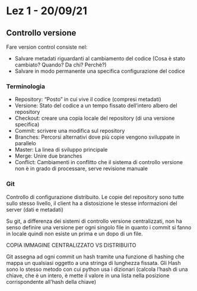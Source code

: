 # Lez 1 - 20/09/21

## Controllo versione

Fare version control consiste nel:

-  Salvare metadati riguardanti al cambiamento del codice (Cosa è stato cambiato? Quando? Da chi? Perchè?)
- Salvare in modo permanente una specifica configurazione del codice

### Terminologia

- Repository: “Posto” in cui vive il codice (compresi metadati)
- Versione: Stato del codice a un tempo fissato dell’intero albero del repository
- Checkout: creare una copia locale del repository (di una versione specifica)
- Commit: scrivere una modifica sul repository
- Branches: Percorsi alternativi dove più copie vengono sviluppate in parallelo
- Master: La linea di sviluppo principale
- Merge: Unire due branches 
- Conflict: Cambiamenti in conflitto che il sistema di controllo versione non è in grado di processare, serve revisione manuale

### Git 

Controllo di configurazione distribuito. Le copie del repository sono tutte sullo stesso livello, il client ha a distosizione le stesse informazioni del server (dati e metadati)

Su git, a differenza dei sistemi di controllo versione centralizzati, non ha senso definire una versione per ogni singolo file in quanto i commit si fanno in locale quindi non esiste un prima e un dopo di un file.

COPIA IMMAGINE CENTRALIZZATO VS DISTRIBUITO

Git assegna ad ogni commit un hash tramite una funzione di hashing che mappa un qualsiasi oggetto a una stringa di lunghezza fissata.  Gli Hash sono lo stesso metodo con cui python usa i dizionari (calcola l’hash di una chiave, che è un intero, è mette il valore in una lista nella posizione corrispondente all’hash della chiave)





